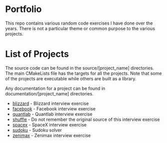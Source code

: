 # Portfolio
This repo contains various random code exercises I have done over the years. There is not a particular theme or common
purpose to the various projects.

# List of Projects
The source code can be found in the source/[project_name] directories.
The main CMakeLists file has the targets for all the projects.
Note that some of the projects are executable while others are built as a library.

Any documentation for a project can be found in documentation/[project_name] directories.

* [blizzard](documentation/blizzard/blizzard.md)    - Blizzard interview exercise
* [facebook](documentation/facebook/facebook.md)    - Facebook interview exercise
* [quantlab](documentation/quantlabs/quantlabs.md)  - Quantlab interview exercise
* [shuffle](documentation/shuffle/shuffle.md)       - Do not remember the original source of this interview exercise
* [spacex](documentation/spacex/spacex.md)          - SpaceX interview exercise
* [sudoku](documentation/sudoku/sudoku.md)          - Sudoku solver
* [zenimax](documentation/zenimax/zenimax.md)       - Zenimax interview exercise
